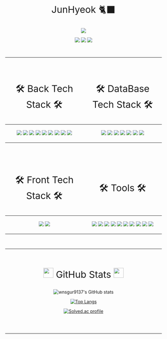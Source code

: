  <p style="font-size: 30px;" align="center">JunHyeok 🐈‍⬛ <p> 

<p align="center">
<a href="https://hits.seeyoufarm.com"><img src="https://hits.seeyoufarm.com/api/count/incr/badge.svg?url=https%3A%2F%2Fgithub.com%2Fwnsgur9137&count_bg=%2379C83D&title_bg=%23555555&icon=github.svg&icon_color=%23E7E7E7&title=Github+Hits&edge_flat=false"/></a>
</p>

<p align="center">
<a href=""><img src="https://img.shields.io/badge/Tech Vlog-222222?style=flat-square&logo=github&logoColor=white"/></a>
<a href=""><img src="https://img.shields.io/badge/Instagram-E4405F?style=flat-square&logo=instagram&logoColor=white"/></a>
<a href=""><img src="https://img.shields.io/badge/Email-3693F3?style=flat-square&logo=icloud&logoColor=white"/></a>
</p>

<br>
<hr>
<br>

<table style = "table-layout: auto; width: 100%; table-layout: fixed;" >
    <tr>
        <colgroup>
            <col width="50%"/>
            <col width="50%"/>
        </colgroup>
        <thead>
            <tr>
                <td><p style="font-size: 30px;" align="center"> 🛠 Back Tech Stack 🛠 </p></td>
                <td><p style="font-size: 30px;" align="center"> 🛠 DataBase Tech Stack 🛠 </p></td>
            </tr>
        </thead>
        <tbody>
            <tr>
                <td>
                    <p align="center">
                        <img src="https://img.shields.io/badge/Swift-F05138?style=flat-square&logo=swift&logoColor=white"/>
                        <img src="https://img.shields.io/badge/Python-3776AB?style=flat-square&logo=python&logoColor=white"/>
                        <img src="https://img.shields.io/badge/Spring-6DB33F?style=flat-square&logo=spring&logoColor=white"/>
                        <img src="https://img.shields.io/badge/Java-3776AB?style=flat-square&logo=java&logoColor=white"/>
                        <img src="https://img.shields.io/badge/JavaScript-F7DF1E?style=flat-square&logo=javaScript&logoColor=white"/>
                        <img src="https://img.shields.io/badge/Jupyter-F37626?style=flat-square&logo=jupyter&logoColor=white"/>
                        <img src="https://img.shields.io/badge/C-A8B9CC?style=flat-square&logo=C&logoColor=white"/>
                        <img src="https://img.shields.io/badge/Cpp-00599C?style=flat-square&logo=C&logoColor=white"/>
                        <img src="https://img.shields.io/badge/Go-00ADD8?style=flat-square&logo=go&logoColor=white"/>
                    </p>
                </td>
                <td>
                    <p align="center">
                        <img src="https://img.shields.io/badge/Firebase-FFCA28?style=flat-square&logo=firebase&logoColor=white"/>
                        <img src="https://img.shields.io/badge/MySQL-4479A1?style=flat-square&logo=mysql&logoColor=white"/>
                        <img src="https://img.shields.io/badge/Oracle-F80000?style=flat-square&logo=oracle&logoColor=white"/>
                        <img src="https://img.shields.io/badge/Amazon AWS-232F3E?style=flat-square&logo=amazonAWS&logoColor=white"/>
                        <img src="https://img.shields.io/badge/Linux-FCC624?style=flat-square&logo=linux&logoColor=white"/>
                        <img src="https://img.shields.io/badge/Red Hat-EE0000?style=flat-square&logo=redhat&logoColor=white"/>
                        <img src="https://img.shields.io/badge/IOS-000000?style=flat-square&logo=ios&logoColor=white"/>
                    </p>
                </td>
        </tbody>
    </tr>
</table>
<br>
<br>

<table style = "table-layout: auto; width: 100%; table-layout: fixed;" >
    <tr>
        <colgroup>
            <col width="50%"/>
            <col width="50%"/>
        </colgroup>
        <thead>
            <td><p style="font-size: 30px;" align="center"> 🛠 Front Tech Stack 🛠 </p></td>
            <td><p style="font-size: 30px;" align="center"> 🛠 Tools 🛠 </p></td>
        </thead>
        <tbody>
            <td>
                <p align="center">
                    <img src="https://img.shields.io/badge/HTML-E34F26?style=flat-square&logo=html5&logoColor=white"/>
                    <img src="https://img.shields.io/badge/CSS-1572B6?style=flat-square&logo=css3&logoColor=white"/>
                </p>
            </td>
            <td>
                <p align="center">
                    <img src="https://img.shields.io/badge/Visual Studio Code-007ACC?style=flat-square&logo=visualStudioCode&logoColor=white"/>
                    <img src="https://img.shields.io/badge/Visual Studio-5C2D91?style=flat-square&logo=visualStudio&logoColor=white"/>
                    <img src="https://img.shields.io/badge/Xcode-147EFB?style=flat-square&logo=xcode&logoColor=white"/>
                    <img src="https://img.shields.io/badge/Eclipse IDE-2C2255?style=flat-square&logo=eclipse&logoColor=white"/>
                    <img src="https://img.shields.io/badge/PyCharm CE-2C2255?style=flat-square&logo=PyCharm&logoColor=white"/>
                    <img src="https://img.shields.io/badge/Docker-2496ED?style=flat-square&logo=Docker&logoColor=white"/>
                    <img src="https://img.shields.io/badge/Anaconda-44A833?style=flat-square&logo=anaconda&logoColor=white"/>
                    <img src="https://img.shields.io/badge/Aapache NetBeans IDE-1B6AC6?style=flat-square&logo=apachenetBeanside&logoColor=white"/>
                    <img src="https://img.shields.io/badge/Aapache NetBeans IDE-1B6AC6?style=flat-square&logo=apachenetBeanside&logoColor=white"/>
                    <img src="https://img.shields.io/badge/Android Studio-3DDC84?style=flat-square&logo=android studio&logoColor=white"/>
                </p>
            </td>
        </tbody>
    </tr>
</table>

<br>
<hr>
<br>

<p style="font-size: 30px;" align="center"> 
    <img width="32px" height="32px" src="https://cdn.jsdelivr.net/npm/simple-icons@v7/icons/github.svg"/> GitHub Stats 
    <img width="32px" height="32px" src="https://cdn.jsdelivr.net/npm/simple-icons@v7/icons/github.svg"/> 
</p>

<p align="center">
<table>

![wnsgur9137's GitHub stats](https://github-readme-stats.vercel.app/api?username=wnsgur9137&show_icons=&theme=dark)

[![Top Langs](https://github-readme-stats.vercel.app/api/top-langs/?username=wnsgur9137&layout=compact&theme=dark&langs_count=10)](https://github.com/anuraghazra/github-readme-stats)

[![Solved.ac profile](http://mazassumnida.wtf/api/v2/generate_badge?boj=wnsgur9137)](https://solved.ac/wnsgur9137)

</table>
</p>

<!--
![hyp3rflow's solved.ac stats](https://github-readme-solvedac.hyp3rflow.vercel.app/api/?handle=wnsgur9137)
-->

<br>
<hr>
<br>
 
<!--
<br>

* MAC  

MacBook Pro (16-inch, 2019)  
CPU : i9-9880h 2.3GHz 8core  
GPU : AMD Radeon Pro 5500M 8GB  
RAM : 16GB 2667MHz DDR4  

<br>

* Desktop

Window 10 pro  
CPU : AMD Ryzen7 3700x  
GPU : RTX 3060ti 8GB  
RAM : 32GB 3200MHz  

<br>
<hr>

-->
